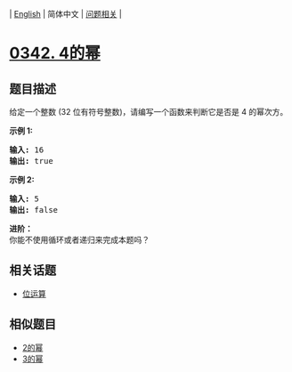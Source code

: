 
| [English](README_EN.md) | 简体中文 | [问题相关](QUESTION.md) |
# [0342. 4的幂](https://leetcode-cn.com/problems/power-of-four/)
## 题目描述
<p>给定一个整数 (32 位有符号整数)，请编写一个函数来判断它是否是 4&nbsp;的幂次方。</p>

<p><strong>示例 1:</strong></p>

<pre><strong>输入: </strong>16
<strong>输出: </strong>true
</pre>

<p><strong>示例 2:</strong></p>

<pre><strong>输入: </strong>5
<strong>输出: </strong>false</pre>

<p><strong>进阶：</strong><br>
你能不使用循环或者递归来完成本题吗？</p>

## 相关话题
- [位运算](https://leetcode-cn.com/tag/bit-manipulation)
## 相似题目
- [2的幂](../0231/README.md)
- [3的幂](../0326/README.md)
